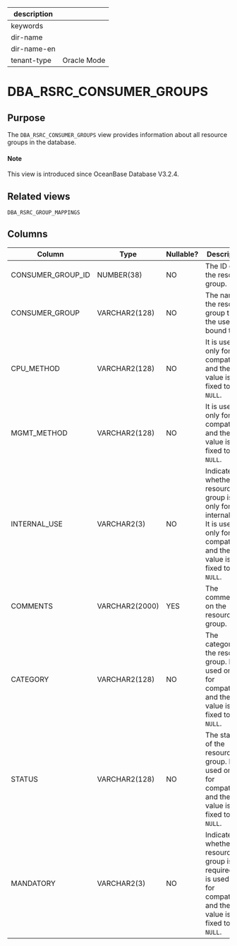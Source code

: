 |description||
|---|---|
|keywords||
|dir-name||
|dir-name-en||
|tenant-type|Oracle Mode|

# DBA_RSRC_CONSUMER_GROUPS

## Purpose

The `DBA_RSRC_CONSUMER_GROUPS` view provides information about all resource groups in the database.

<main id="notice" type='explain'>
  <h4>Note</h4>
  <p>This view is introduced since OceanBase Database V3.2.4. </p>
</main>

## Related views

`DBA_RSRC_GROUP_MAPPINGS`

## Columns

| Column | Type | Nullable? | Description |
|-------------------|----------------|------------|--------------------------------------|
| CONSUMER_GROUP_ID | NUMBER(38) | NO | The ID of the resource group.  |
| CONSUMER_GROUP | VARCHAR2(128) | NO | The name of the resource group that the user is bound to.  |
| CPU_METHOD | VARCHAR2(128) | NO | It is used only for compatibility and the value is fixed to `NULL`.  |
| MGMT_METHOD | VARCHAR2(128) | NO | It is used only for compatibility and the value is fixed to `NULL`.  |
| INTERNAL_USE | VARCHAR2(3) | NO | Indicates whether the resource group is only for internal use. It is used only for compatibility and the value is fixed to `NULL`.  |
| COMMENTS | VARCHAR2(2000) | YES | The comments on the resource group.  |
| CATEGORY | VARCHAR2(128) | NO | The category of the resource group. It is used only for compatibility and the value is fixed to `NULL`.  |
| STATUS | VARCHAR2(128) | NO | The status of the resource group. It is used only for compatibility and the value is fixed to `NULL`.  |
| MANDATORY | VARCHAR2(3) | NO | Indicates whether the resource group is required. It is used only for compatibility and the value is fixed to `NULL`.  |
